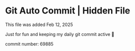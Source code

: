 # Git Auto Commit | Hidden File

This file was added Feb 12, 2025

Just for fun and keeping my daily git commit active 🤪

commit number: 69885
